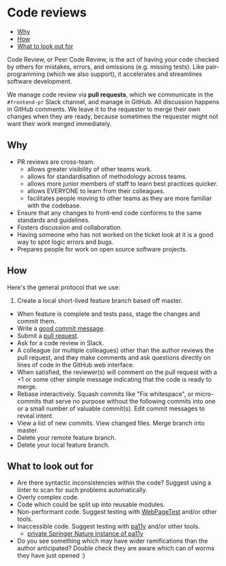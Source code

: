 # Code reviews

* [Why](#why)
* [How](#how)
* [What to look out for](#what-to-look-out-for)


Code Review, or Peer Code Review, is the act of having your code checked by others for mistakes, errors, and omissions (e.g. missing tests). Like pair-programming (which we also support), it accelerates and streamlines software development.

We manage code review via **pull requests**, which we communicate in the `#frontend-pr` Slack channel, and manage in GitHub. All discussion happens in GitHub comments. We leave it to the requester to merge their own changes when they are ready, because sometimes the requester might not want their work merged immediately.

## Why

* PR reviews are cross-team.
    * allows greater visibility of other teams work.
    * allows for standardisation of methodology across teams.
    * allows more junior members of staff to learn best practices quicker.
    * allows EVERYONE to learn from their colleagues.
    * facilitates people moving to other teams as they are more familiar with the codebase.
* Ensure that any changes to front-end code conforms to the same standards and guidelines.
* Fosters discussion and collaboration.
* Having someone who has not worked on the ticket look at it is a good way to spot logic errors and bugs.
* Prepares people for work on open source software projects.

## How

Here's the general protocol that we use:

1. Create a local short-lived feature branch based off master.
* When feature is complete and tests pass, stage the changes and commit them.
* Write a [good commit message](git/git.md#commit-messages).
* Submit a [pull request](https://help.github.com/articles/using-pull-requests/).
* Ask for a code review in Slack.
* A colleague (or multiple colleagues) other than the author reviews the pull request, and they make comments and ask questions directly on lines of code in the GitHub web interface.
* When satisfied, the reviewer(s) will comment on the pull request with a +1 or some other simple message indicating that the code is ready to merge.
* Rebase interactively. Squash commits like "Fix whitespace", or micro-commits that serve no purpose without the following commits into one or a small number of valuable commit(s). Edit commit messages to reveal intent.
* View a list of new commits. View changed files. Merge branch into master.
* Delete your remote feature branch.
* Delete your local feature branch.

## What to look out for

* Are there syntactic inconsistencies within the code? Suggest using a linter to scan for such problems automatically.
* Overly complex code.
* Code which could be split up into reusable modules.
* Non-performant code. Suggest testing with [WebPageTest](https://www.webpagetest.org/) and/or other tools.
* Inaccessible code. Suggest testing with [pa11y](https://github.com/pa11y) and/or other tools.
    * [private Springer Nature instance of pa11y](http://pa11y-dashboard.dev.cf.springer-sbm.com/)
* Do you see something which may have wider ramifications than the author anticipated? Double check they are aware which can of worms they have just opened :)
